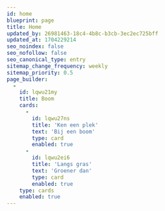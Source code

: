 ```yaml
---
id: home
blueprint: page
title: Home
updated_by: 26981463-18c4-4b8c-b3cb-3ec2ec725bff
updated_at: 1704229214
seo_noindex: false
seo_nofollow: false
seo_canonical_type: entry
sitemap_change_frequency: weekly
sitemap_priority: 0.5
page_builder:
  -
    id: lqwu21my
    title: Boom
    cards:
      -
        id: lqwu27ns
        title: 'Ken een plek'
        text: 'Bij een boom'
        type: card
        enabled: true
      -
        id: lqwu2ei6
        title: 'Langs gras'
        text: 'Groener dan'
        type: card
        enabled: true
    type: cards
    enabled: true
---
```

